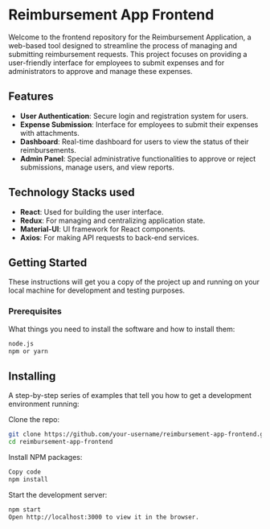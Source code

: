 # Reimbursement App Frontend

Welcome to the frontend repository for the Reimbursement Application, a web-based tool designed to streamline the process of managing and submitting reimbursement requests. This project focuses on providing a user-friendly interface for employees to submit expenses and for administrators to approve and manage these expenses.

## Features

- **User Authentication**: Secure login and registration system for users.
- **Expense Submission**: Interface for employees to submit their expenses with attachments.
- **Dashboard**: Real-time dashboard for users to view the status of their reimbursements.
- **Admin Panel**: Special administrative functionalities to approve or reject submissions, manage users, and view reports.

## Technology Stacks used

- **React**: Used for building the user interface.
- **Redux**: For managing and centralizing application state.
- **Material-UI**: UI framework for React components.
- **Axios**: For making API requests to back-end services.

## Getting Started

These instructions will get you a copy of the project up and running on your local machine for development and testing purposes.

### Prerequisites

What things you need to install the software and how to install them:

```bash
node.js
npm or yarn
```

## Installing
A step-by-step series of examples that tell you how to get a development environment running:

Clone the repo:

```bash
git clone https://github.com/your-username/reimbursement-app-frontend.git
cd reimbursement-app-frontend
```

Install NPM packages:

```bash
Copy code
npm install
```

Start the development server:

```bash
npm start
Open http://localhost:3000 to view it in the browser.
```

